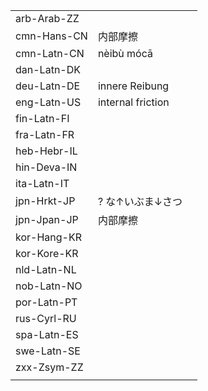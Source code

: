 | | | |
|-|-|-|
| arb-Arab-ZZ |  |  |
| cmn-Hans-CN | 内部摩擦 |  |
| cmn-Latn-CN | nèibù mócā |  |
| dan-Latn-DK |  |  |
| deu-Latn-DE | innere Reibung |  |
| eng-Latn-US | internal friction |  |
| fin-Latn-FI |  |  |
| fra-Latn-FR |  |  |
| heb-Hebr-IL |  |  |
| hin-Deva-IN |  |  |
| ita-Latn-IT |  |  |
| jpn-Hrkt-JP | ? な↑いぶま↓さつ |  |
| jpn-Jpan-JP | 内部摩擦 |  |
| kor-Hang-KR |  |  |
| kor-Kore-KR |  |  |
| nld-Latn-NL |  |  |
| nob-Latn-NO |  |  |
| por-Latn-PT |  |  |
| rus-Cyrl-RU |  |  |
| spa-Latn-ES |  |  |
| swe-Latn-SE |  |  |
| zxx-Zsym-ZZ |  |  |
|  |  |  |
